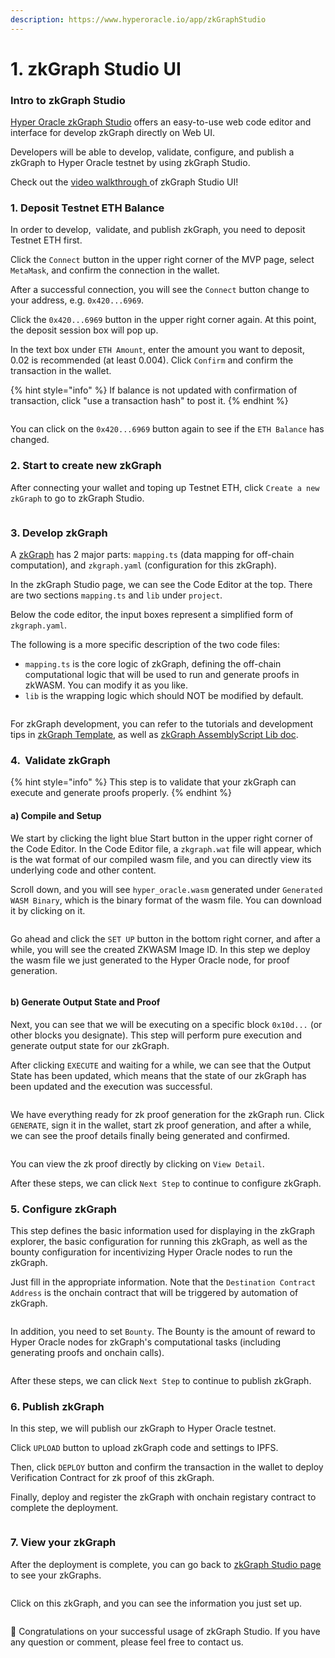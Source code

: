 ```yaml
---
description: https://www.hyperoracle.io/app/zkGraphStudio
---
```


# 1. zkGraph Studio UI

### Intro to zkGraph Studio

[Hyper Oracle zkGraph Studio](https://www.hyperoracle.io/app/zkGraphStudio) offers an easy-to-use web code editor and interface for develop zkGraph directly on Web UI.

Developers will be able to develop, validate, configure, and publish a zkGraph to Hyper Oracle testnet by using zkGraph Studio.

Check out the [video walkthrough ](https://www.youtube.com/watch?v=\_4W615T1gdY)of zkGraph Studio UI!

### 1. Deposit Testnet ETH Balance

In order to develop,  validate, and publish zkGraph, you need to deposit Testnet ETH first.

Click the `Connect` button in the upper right corner of the MVP page, select `MetaMask`, and confirm the connection in the wallet.

After a successful connection, you will see the `Connect` button change to your address, e.g. `0x420...6969`.

Click the `0x420...6969` button in the upper right corner again. At this point, the deposit session box will pop up.

In the text box under `ETH Amount`, enter the amount you want to deposit, 0.02 is recommended (at least 0.004). Click `Confirm` and confirm the transaction in the wallet.

{% hint style="info" %}
If balance is not updated with confirmation of transaction, click "use a transaction hash" to post it.
{% endhint %}

<figure><img src="../../.gitbook/assets/截屏2023-07-22 14.00.34.png" alt=""><figcaption></figcaption></figure>

You can click on the `0x420...6969` button again to see if the `ETH Balance` has changed.

### 2. Start to create new zkGraph

After connecting your wallet and toping up Testnet ETH, click `Create a new zkGraph`  to go to zkGraph Studio.

<figure><img src="../../.gitbook/assets/截屏2023-07-22 14.00.29.png" alt=""><figcaption></figcaption></figure>

### 3. Develop zkGraph

A [zkGraph](broken-reference) has 2 major parts: `mapping.ts` (data mapping for off-chain computation), and `zkgraph.yaml` (configuration for this zkGraph).&#x20;

In the zkGraph Studio page, we can see the Code Editor at the top. There are two sections `mapping.ts` and `lib` under `project`.

Below the code editor, the input boxes represent a simplified form of `zkgraph.yaml`.

The following is a more specific description of the two code files:

* `mapping.ts` is the core logic of zkGraph, defining the off-chain computational logic that will be used to run and generate proofs in zkWASM. You can modify it as you like.
* `lib` is the wrapping logic which should NOT be modified by default.

<figure><img src="../../.gitbook/assets/截屏2023-07-22 14.05.43.png" alt=""><figcaption></figcaption></figure>

For zkGraph development, you can refer to the tutorials and development tips in [zkGraph Template](https://github.com/hyperoracle/zkgraph#zkgraph-template), as well as [zkGraph AssemblyScript Lib doc](../zkgraph-assemblyscript-lib.md).

### 4.  Validate zkGraph

{% hint style="info" %}
This step is to validate that your zkGraph can execute and generate proofs properly.
{% endhint %}

#### a) Compile and Setup

We start by clicking the light blue Start button in the upper right corner of the Code Editor. In the Code Editor file, a `zkgraph.wat` file will appear, which is the wat format of our compiled wasm file, and you can directly view its underlying code and other content.

Scroll down, and you will see `hyper_oracle.wasm` generated under `Generated WASM Binary`, which is the binary format of the wasm file. You can download it by clicking on it.

<figure><img src="../../.gitbook/assets/截屏2023-07-22 14.14.23.png" alt=""><figcaption></figcaption></figure>

Go ahead and click the `SET UP` button in the bottom right corner, and after a while, you will see the created ZKWASM Image ID. In this step we deploy the wasm file we just generated to the Hyper Oracle node, for proof generation.

<figure><img src="../../.gitbook/assets/截屏2023-07-22 14.16.25.png" alt=""><figcaption></figcaption></figure>



#### b) Generate Output State and Proof

Next, you can see that we will be executing on a specific block `0x10d...` (or other blocks you designate). This step will perform pure execution and generate output state for our zkGraph.

After clicking `EXECUTE` and waiting for a while, we can see that the Output State has been updated, which means that the state of our zkGraph has been updated and the execution was successful.

<figure><img src="../../.gitbook/assets/截屏2023-07-22 14.16.30.png" alt=""><figcaption></figcaption></figure>

We have everything ready for zk proof generation for the zkGraph run. Click `GENERATE`, sign it in the wallet, start zk proof generation, and after a while, we can see the proof details finally being generated and confirmed.

<figure><img src="../../.gitbook/assets/截屏2023-07-22 15.17.04.png" alt=""><figcaption></figcaption></figure>

You can view the zk proof directly by clicking on `View Detail`.

After these steps, we can click `Next Step` to continue to configure zkGraph.

### 5. Configure zkGraph

This step defines the basic information used for displaying in the zkGraph explorer, the basic configuration for running this zkGraph, as well as the bounty configuration for incentivizing Hyper Oracle nodes to run the zkGraph.

Just fill in the appropriate information. Note that the `Destination Contract Address`  is the onchain contract that will be triggered by automation of zkGraph.

<figure><img src="../../.gitbook/assets/截屏2023-07-22 15.26.44.png" alt=""><figcaption></figcaption></figure>

In addition, you need to set `Bounty`. The Bounty is the amount of reward to Hyper Oracle nodes for zkGraph's computational tasks (including generating proofs and onchain calls).

<figure><img src="../../.gitbook/assets/截屏2023-07-22 15.29.32.png" alt=""><figcaption></figcaption></figure>

After these steps, we can click `Next Step` to continue to publish zkGraph.

### 6. Publish zkGraph

In this step, we will publish our zkGraph to Hyper Oracle testnet.

Click `UPLOAD` button to upload zkGraph code and settings to IPFS.

Then, click `DEPLOY` button and confirm the transaction in the wallet to deploy Verification Contract for zk proof of this zkGraph.&#x20;

Finally, deploy and register the zkGraph with onchain registary contract to complete the deployment.

<figure><img src="../../.gitbook/assets/截屏2023-07-22 15.36.07.png" alt=""><figcaption></figcaption></figure>

### 7. View your zkGraph

After the deployment is complete, you can go back to [zkGraph Studio page](https://www.hyperoracle.io/app/zkGraphStudio) to see your zkGraphs.

<figure><img src="../../.gitbook/assets/截屏2023-07-22 15.44.38.png" alt=""><figcaption></figcaption></figure>

Click on this zkGraph, and you can see the information you just set up.

<figure><img src="../../.gitbook/assets/截屏2023-07-22 15.46.51.png" alt=""><figcaption></figcaption></figure>

🎉 Congratulations on your successful usage of zkGraph Studio. If you have any question or comment, please feel free to contact us.
